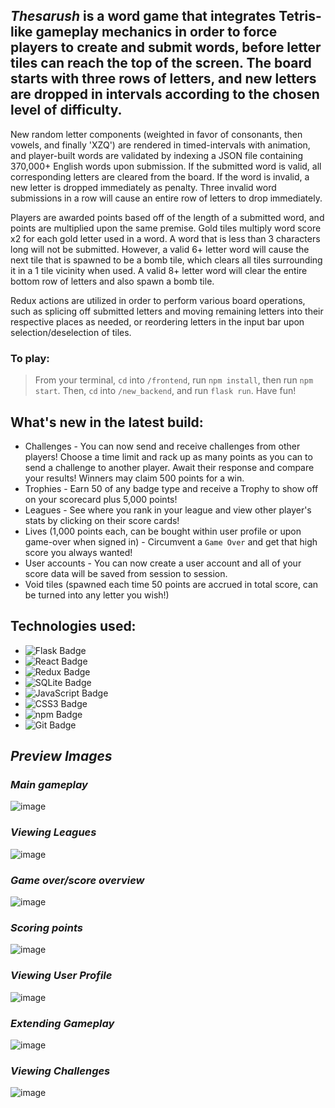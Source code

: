 ## _Thesarush_ is a word game that integrates Tetris-like gameplay mechanics in order to force players to create and submit words, before letter tiles can reach the top of the screen. The board starts with three rows of letters, and new letters are dropped in intervals according to the chosen level of difficulty.

New random letter components (weighted in favor of consonants, then vowels, and finally 'XZQ') are rendered in timed-intervals with animation, and player-built words are validated by indexing a JSON file containing 370,000+ English words upon submission. If the submitted word is valid, all corresponding letters are cleared from the board. If the word is invalid, a new letter is dropped immediately as penalty. Three invalid word submissions in a row will cause an entire row of letters to drop immediately. 

Players are awarded points based off of the length of a submitted word, and points are multiplied upon the same premise. Gold tiles multiply word score x2 for each gold letter used in a word. A word that is less than 3 characters long will not be submitted. However, a valid 6+ letter word will cause the next tile that is spawned to be a bomb tile, which clears all tiles surrounding it in a 1 tile vicinity when used. A valid 8+ letter word will clear the entire bottom row of letters and also spawn a bomb tile.

Redux actions are utilized in order to perform various board operations, such as splicing off submitted letters and moving remaining letters into their respective places as needed, or reordering letters in the input bar upon selection/deselection of tiles.

### To play:
> From your terminal, `cd` into `/frontend`, run `npm install`, then run `npm start`. Then, `cd` into `/new_backend`, and run `flask run`. Have fun!

## What's new in the latest build:
* Challenges - You can now send and receive challenges from other players! Choose a time limit and rack up as many points as you can to send a challenge to another player. Await their response and compare your results! Winners may claim 500 points for a win.
* Trophies - Earn 50 of any badge type and receive a Trophy to show off on your scorecard plus 5,000 points!
* Leagues - See where you rank in your league and view other player's stats by clicking on their score cards!
* Lives (1,000 points each, can be bought within user profile or upon game-over when signed in) - Circumvent a `Game Over` and get that high score you always wanted! 
* User accounts - You can now create a user account and all of your score data will be saved from session to session.
* Void tiles (spawned each time 50 points are accrued in total score, can be turned into any letter you wish!)

## Technologies used:
* ![Flask Badge](https://img.shields.io/badge/Flask-000?logo=flask&logoColor=fff&style=flat)
* ![React Badge](https://img.shields.io/badge/React-61DAFB?logo=react&logoColor=000&style=flat)
* ![Redux Badge](https://img.shields.io/badge/Redux-764ABC?logo=redux&logoColor=fff&style=flat)
* ![SQLite Badge](https://img.shields.io/badge/SQLite-003B57?logo=sqlite&logoColor=fff&style=flat)
* ![JavaScript Badge](https://img.shields.io/badge/JavaScript-F7DF1E?logo=javascript&logoColor=000&style=flat)
* ![CSS3 Badge](https://img.shields.io/badge/CSS3-1572B6?logo=css3&logoColor=fff&style=flat)
* ![npm Badge](https://img.shields.io/badge/npm-CB3837?logo=npm&logoColor=fff&style=flat)
* ![Git Badge](https://img.shields.io/badge/Git-F05032?logo=git&logoColor=fff&style=flat)

## _Preview Images_

### _Main gameplay_
![image](https://user-images.githubusercontent.com/95946808/204881946-808bf41a-54d9-4712-87a7-f7b0f5d14c60.png)

### _Viewing Leagues_
![image](https://user-images.githubusercontent.com/95946808/213813175-3c03b9a0-da12-4ce5-94a1-a8ab0950c6af.png)

### _Game over/score overview_
![image](https://user-images.githubusercontent.com/95946808/204883383-2984d39a-c755-4442-838c-647bddef4f56.png)

### _Scoring points_
![image](https://user-images.githubusercontent.com/95946808/204886715-9ac9eddd-b0f2-4249-a776-6dae0f2675c1.png)

### _Viewing User Profile_
![image](https://user-images.githubusercontent.com/95946808/213813028-ff81fffb-f104-4660-b536-88f144dbcd37.png)

### _Extending Gameplay_
![image](https://user-images.githubusercontent.com/95946808/208339904-372fdc26-5033-470b-8752-95e7e25f6d8e.png)

### _Viewing Challenges_
![image](https://user-images.githubusercontent.com/95946808/213819327-6369b607-5a7c-4d9b-ac63-fa84908d5eeb.png)
